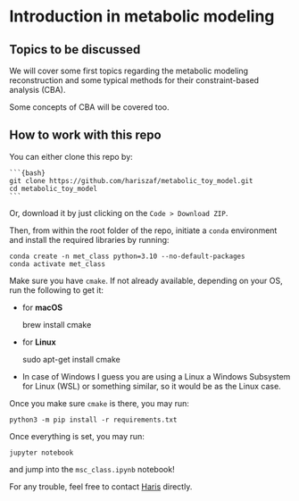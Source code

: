 # Introduction in metabolic modeling

## Topics to be discussed

We will cover some first topics regarding the metabolic modeling reconstruction and
some typical methods for their constraint-based analysis (CBA). 

Some concepts of CBA will be covered too. 

## How to work with this repo 

You can either clone this repo by: 

    ```{bash}
    git clone https://github.com/hariszaf/metabolic_toy_model.git
    cd metabolic_toy_model
    ```

Or, download it by just clicking on the `Code > Download ZIP`.

Then, from within the root folder of the repo, initiate a `conda` environment and install the required libraries by running:

    conda create -n met_class python=3.10 --no-default-packages
    conda activate met_class

Make sure you have `cmake`. If not already available, depending on your OS, run the following to get it:

- for **macOS**
  
    brew install cmake

- for **Linux**

  sudo apt-get install cmake

- In case of Windows I guess you are using a Linux a Windows Subsystem for Linux (WSL) or something similar, so it would be as the Linux case. 

Once you make sure `cmake` is there, you may run:

    python3 -m pip install -r requirements.txt


Once everything is set, you may run:

    jupyter notebook 

and jump into the `msc_class.ipynb` notebook!


For any trouble, feel free to contact [Haris](mailto:haris.zafeiropoulos@kuleuven.be) directly.


